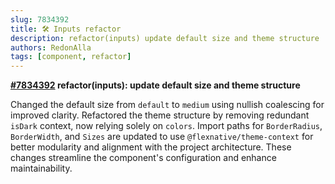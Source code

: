 ```yaml
---
slug: 7834392
title: 🛠️ Inputs refactor
description: refactor(inputs) update default size and theme structure
authors: RedonAlla
tags: [component, refactor]
---
```


**[#7834392](https://github.com/RedonAlla/flexnative/commit/7834392) refactor(inputs): update default size and theme structure**

Changed the default size from `default` to `medium` using nullish coalescing for improved clarity.
Refactored the theme structure by removing redundant `isDark` context, now relying solely on `colors`.
Import paths for `BorderRadius`, `BorderWidth`, and `Sizes` are updated to use `@flexnative/theme-context` for better modularity and alignment with the project architecture.
These changes streamline the component's configuration and enhance maintainability.
